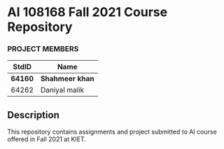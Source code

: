 # AI 108168 Fall 2021 Course Repository

### PROJECT MEMBERS

| StdID     | Name              |
| --------- | ----------------- |
| **64160** | **Shahmeer khan** |
| 64262     | Daniyal malik     |

## Description

This repository contains assignments and project submitted to AI course offered in Fall 2021 at KIET.
